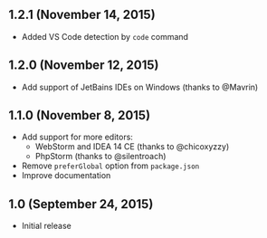 ## 1.2.1 (November 14, 2015)

- Added VS Code detection by `code` command

## 1.2.0 (November 12, 2015)

- Add support of JetBains IDEs on Windows (thanks to @Mavrin)

## 1.1.0 (November 8, 2015)

- Add support for more editors:
  - WebStorm and IDEA 14 CE (thanks to @chicoxyzzy)
  - PhpStorm (thanks to @silentroach)
- Remove `preferGlobal` option from `package.json`
- Improve documentation

## 1.0 (September 24, 2015)

- Initial release
